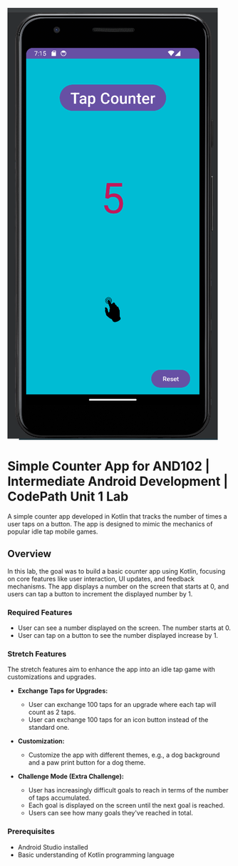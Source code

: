 ![Demo](demo.png)


# Simple Counter App for AND102 | Intermediate Android Development | CodePath Unit 1 Lab

A simple counter app developed in Kotlin that tracks the number of times a user taps on a button. The app is designed to mimic the mechanics of popular idle tap mobile games.

## Overview

In this lab, the goal was to build a basic counter app using Kotlin, focusing on core features like user interaction, UI updates, and feedback mechanisms. The app displays a number on the screen that starts at 0, and users can tap a button to increment the displayed number by 1.


### Required Features

- User can see a number displayed on the screen. The number starts at 0.
- User can tap on a button to see the number displayed increase by 1.

### Stretch Features

The stretch features aim to enhance the app into an idle tap game with customizations and upgrades.

- **Exchange Taps for Upgrades:**
  - User can exchange 100 taps for an upgrade where each tap will count as 2 taps.
  - User can exchange 100 taps for an icon button instead of the standard one.

- **Customization:**
  - Customize the app with different themes, e.g., a dog background and a paw print button for a dog theme.

- **Challenge Mode (Extra Challenge):**
  - User has increasingly difficult goals to reach in terms of the number of taps accumulated.
  - Each goal is displayed on the screen until the next goal is reached.
  - Users can see how many goals they've reached in total.



### Prerequisites

- Android Studio installed
- Basic understanding of Kotlin programming language


